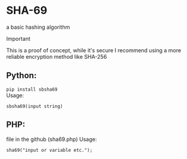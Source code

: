 # SHA-69

a basic hashing algorithm
> [!IMPORTANT]
> This is a proof of concept, while it's secure I recommend using a more reliable encryption method like SHA-256 
## Python:
`pip install sbsha69`  
Usage:
```
sbsha69(input string)
```
## PHP: 
file in the github (sha69.php)
Usage:
```
sha69("input or variable etc.");
```
